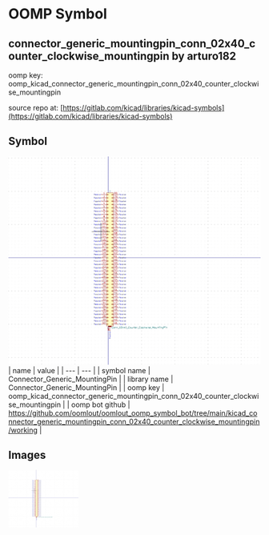 # OOMP Symbol  
## connector_generic_mountingpin_conn_02x40_counter_clockwise_mountingpin  by arturo182  
  
oomp key: oomp_kicad_connector_generic_mountingpin_conn_02x40_counter_clockwise_mountingpin  
  
source repo at: [https://gitlab.com/kicad/libraries/kicad-symbols](https://gitlab.com/kicad/libraries/kicad-symbols)  
## Symbol  
  
[![working.png](working_600.png)](working.png)  
| name | value | 
| --- | --- | 
| symbol name | Connector_Generic_MountingPin | 
| library name | Connector_Generic_MountingPin | 
| oomp key | oomp_kicad_connector_generic_mountingpin_conn_02x40_counter_clockwise_mountingpin | 
| oomp bot github | https://github.com/oomlout/oomlout_oomp_symbol_bot/tree/main/kicad_connector_generic_mountingpin_conn_02x40_counter_clockwise_mountingpin/working | 
## Images  
  
[![working.png](working_140.png)](working.png)  
